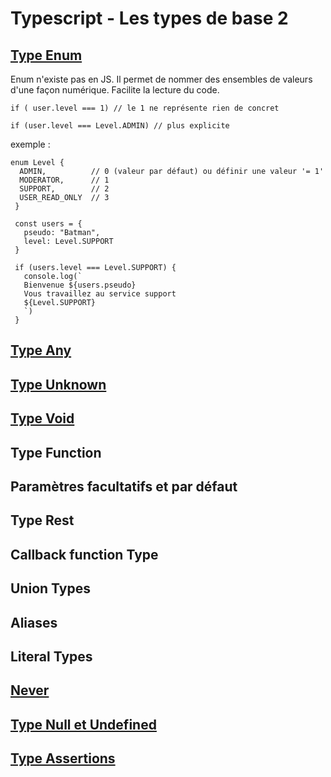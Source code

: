 # Typescript - Les types de base 2

## [Type Enum](https://www.typescriptlang.org/docs/handbook/basic-types.html#enum)

Enum n'existe pas en JS. Il permet de nommer des ensembles de valeurs d'une façon numérique. Facilite la lecture du code.
```
if ( user.level === 1) // le 1 ne représente rien de concret

if (user.level === Level.ADMIN) // plus explicite
```
exemple :
```
enum Level {
  ADMIN,          // 0 (valeur par défaut) ou définir une valeur '= 1'
  MODERATOR,      // 1
  SUPPORT,        // 2
  USER_READ_ONLY  // 3
 }

 const users = {
   pseudo: "Batman",
   level: Level.SUPPORT
 }

 if (users.level === Level.SUPPORT) {
   console.log(`
   Bienvenue ${users.pseudo}
   Vous travaillez au service support
   ${Level.SUPPORT}
   `)
 }
```


## [Type Any](https://www.typescriptlang.org/docs/handbook/basic-types.html#any)

## [Type Unknown](https://www.typescriptlang.org/docs/handbook/basic-types.html#unknown)

## [Type Void](https://www.typescriptlang.org/docs/handbook/basic-types.html#void)

## Type Function

## Paramètres facultatifs et par défaut

## Type Rest

## Callback function Type

## Union Types

## Aliases

## Literal Types

## [Never](https://www.typescriptlang.org/docs/handbook/basic-types.html#never)

## [Type Null et Undefined](https://www.typescriptlang.org/docs/handbook/basic-types.html#null-and-undefined)

## [Type Assertions](https://www.typescriptlang.org/docs/handbook/basic-types.html#type-assertions)